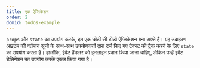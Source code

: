 ```yaml
---
title: एक ऐप्लिकेशन
order: 2
domid: todos-example
---
```


`props` और `state` का उपयोग करके, हम एक छोटी सी टोडो ऐप्लिकेशन बना सक्ते हैं। यह उदाहरण आइटम की वर्तमान सूची के साथ-साथ उपयोगकर्ता द्वारा दर्ज किए गए टेक्स्ट को ट्रैक करने के लिए `state` का उपयोग करता है। हालाँकि, ईवेंट हैंडलर को इनलाइन प्रदान किया जाना चाहिए, लेकिन उन्हें इवेंट डेलिगेशन का उपयोग करके एकत्र किया गया है।
